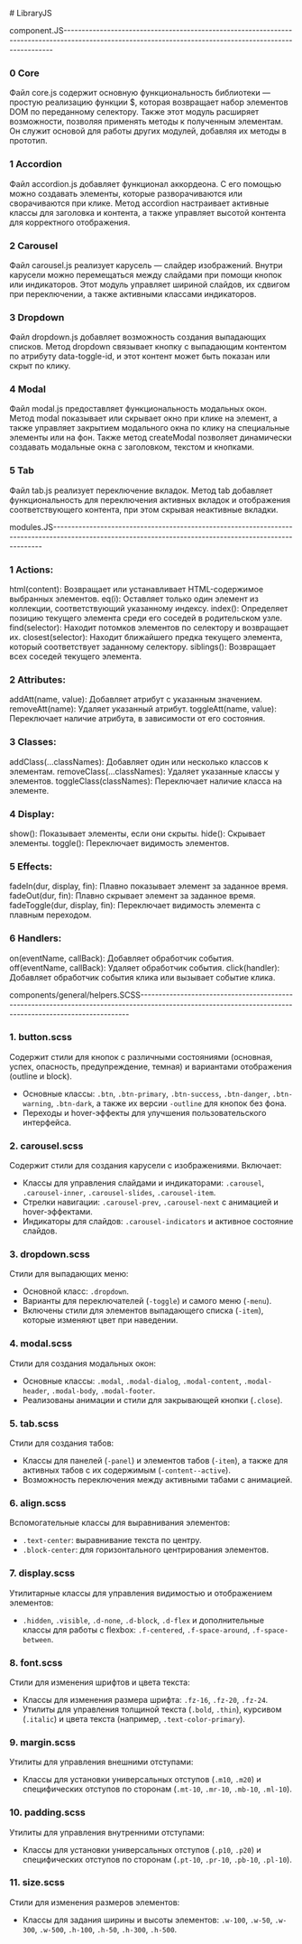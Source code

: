 #   L i b r a r y J S 

component.JS---------------------------------------------------------------------------------------------------------------------------------------------------------

### 0 Core
Файл core.js содержит основную функциональность библиотеки — простую реализацию функции $, которая возвращает набор элементов DOM по переданному селектору. Также этот модуль расширяет возможности, позволяя применять методы к полученным элементам. Он служит основой для работы других модулей, добавляя их методы в прототип.

### 1 Accordion
Файл accordion.js добавляет функционал аккордеона. С его помощью можно создавать элементы, которые разворачиваются или сворачиваются при клике. Метод accordion настраивает активные классы для заголовка и контента, а также управляет высотой контента для корректного отображения.

### 2 Carousel
Файл carousel.js реализует карусель — слайдер изображений. Внутри карусели можно перемещаться между слайдами при помощи кнопок или индикаторов. Этот модуль управляет шириной слайдов, их сдвигом при переключении, а также активными классами индикаторов.

### 3 Dropdown
Файл dropdown.js добавляет возможность создания выпадающих списков. Метод dropdown связывает кнопку с выпадающим контентом по атрибуту data-toggle-id, и этот контент может быть показан или скрыт по клику.

### 4 Modal
Файл modal.js предоставляет функциональность модальных окон. Метод modal показывает или скрывает окно при клике на элемент, а также управляет закрытием модального окна по клику на специальные элементы или на фон. Также метод createModal позволяет динамически создавать модальные окна с заголовком, текстом и кнопками.

### 5 Tab
Файл tab.js реализует переключение вкладок. Метод tab добавляет функциональность для переключения активных вкладок и отображения соответствующего контента, при этом скрывая неактивные вкладки.

modules.JS---------------------------------------------------------------------------------------------------------------------------------------------------------

### 1 Actions:
html(content): Возвращает или устанавливает HTML-содержимое выбранных элементов.
eq(i): Оставляет только один элемент из коллекции, соответствующий указанному индексу.
index(): Определяет позицию текущего элемента среди его соседей в родительском узле.
find(selector): Находит потомков элементов по селектору и возвращает их.
closest(selector): Находит ближайшего предка текущего элемента, который соответствует заданному селектору.
siblings(): Возвращает всех соседей текущего элемента.

### 2 Attributes:
addAtt(name, value): Добавляет атрибут с указанным значением.
removeAtt(name): Удаляет указанный атрибут.
toggleAtt(name, value): Переключает наличие атрибута, в зависимости от его состояния.

### 3 Classes:
addClass(...classNames): Добавляет один или несколько классов к элементам.
removeClass(...classNames): Удаляет указанные классы у элементов.
toggleClass(classNames): Переключает наличие класса на элементе.

### 4 Display:
show(): Показывает элементы, если они скрыты.
hide(): Скрывает элементы.
toggle(): Переключает видимость элементов.

### 5 Effects:
fadeIn(dur, display, fin): Плавно показывает элемент за заданное время.
fadeOut(dur, fin): Плавно скрывает элемент за заданное время.
fadeToggle(dur, display, fin): Переключает видимость элемента с плавным переходом.

### 6 Handlers:
on(eventName, callBack): Добавляет обработчик события.
off(eventName, callBack): Удаляет обработчик события.
click(handler): Добавляет обработчик события клика или вызывает событие клика.

components/general/helpers.SCSS---------------------------------------------------------------------------------------------------------------------------------------------------------
### 1. **button.scss**
Содержит стили для кнопок с различными состояниями (основная, успех, опасность, предупреждение, темная) и вариантами отображения (outline и block). 
- Основные классы: `.btn`, `.btn-primary`, `.btn-success`, `.btn-danger`, `.btn-warning`, `.btn-dark`, а также их версии `-outline` для кнопок без фона.
- Переходы и hover-эффекты для улучшения пользовательского интерфейса.

### 2. **carousel.scss**
Содержит стили для создания карусели с изображениями. Включает:
- Классы для управления слайдами и индикаторами: `.carousel`, `.carousel-inner`, `.carousel-slides`, `.carousel-item`.
- Стрелки навигации: `.carousel-prev`, `.carousel-next` с анимацией и hover-эффектами.
- Индикаторы для слайдов: `.carousel-indicators` и активное состояние слайдов.

### 3. **dropdown.scss**
Стили для выпадающих меню:
- Основной класс: `.dropdown`.
- Варианты для переключателей (`-toggle`) и самого меню (`-menu`).
- Включены стили для элементов выпадающего списка (`-item`), которые изменяют цвет при наведении.

### 4. **modal.scss**
Стили для создания модальных окон:
- Основные классы: `.modal`, `.modal-dialog`, `.modal-content`, `.modal-header`, `.modal-body`, `.modal-footer`.
- Реализованы анимации и стили для закрывающей кнопки (`.close`).

### 5. **tab.scss**
Стили для создания табов:
- Классы для панелей (`-panel`) и элементов табов (`-item`), а также для активных табов с их содержимым (`-content--active`).
- Возможность переключения между активными табами с анимацией.

### 6. **align.scss**
Вспомогательные классы для выравнивания элементов:
- `.text-center`: выравнивание текста по центру.
- `.block-center`: для горизонтального центрирования элементов.

### 7. **display.scss**
Утилитарные классы для управления видимостью и отображением элементов:
- `.hidden`, `.visible`, `.d-none`, `.d-block`, `.d-flex` и дополнительные классы для работы с flexbox: `.f-centered`, `.f-space-around`, `.f-space-between`.

### 8. **font.scss**
Стили для изменения шрифтов и цвета текста:
- Классы для изменения размера шрифта: `.fz-16`, `.fz-20`, `.fz-24`.
- Утилиты для управления толщиной текста (`.bold`, `.thin`), курсивом (`.italic`) и цвета текста (например, `.text-color-primary`).

### 9. **margin.scss**
Утилиты для управления внешними отступами:
- Классы для установки универсальных отступов (`.m10`, `.m20`) и специфических отступов по сторонам (`.mt-10`, `.mr-10`, `.mb-10`, `.ml-10`).

### 10. **padding.scss**
Утилиты для управления внутренними отступами:
- Классы для установки универсальных отступов (`.p10`, `.p20`) и специфических отступов по сторонам (`.pt-10`, `.pr-10`, `.pb-10`, `.pl-10`).

### 11. **size.scss**
Стили для изменения размеров элементов:
- Классы для задания ширины и высоты элементов: `.w-100`, `.w-50`, `.w-300`, `.w-500`, `.h-100`, `.h-50`, `.h-300`, `.h-500`.



 
 
